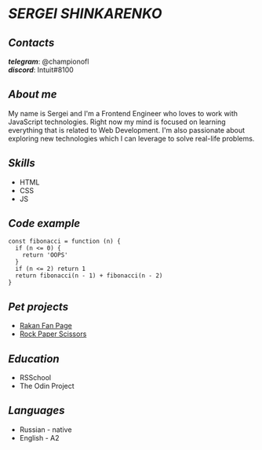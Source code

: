 # ___SERGEI SHINKARENKO___
## _Contacts_
***telegram***: @championofl\
***discord***: Intuit#8100
## _About me_
My name is Sergei and I'm a Frontend Engineer who loves to work with JavaScript technologies. Right now my mind is focused on learning everything that is related to Web Development. I'm also passionate about exploring new technologies which I can leverage to solve real-life problems.
## _Skills_
- HTML
- CSS
- JS
## _Code example_
```
const fibonacci = function (n) {
  if (n <= 0) {
    return 'OOPS'
  }
  if (n <= 2) return 1
  return fibonacci(n - 1) + fibonacci(n - 2)
}
```
## _Pet projects_
- [Rakan Fan Page](https://github.com/lsdance/TOP-landing-page)
- [Rock Paper Scissors](https://github.com/lsdance/TOP-rock-paper-scissors)
## _Education_
- RSSchool
- The Odin Project
## _Languages_
- Russian - native
- English - A2
